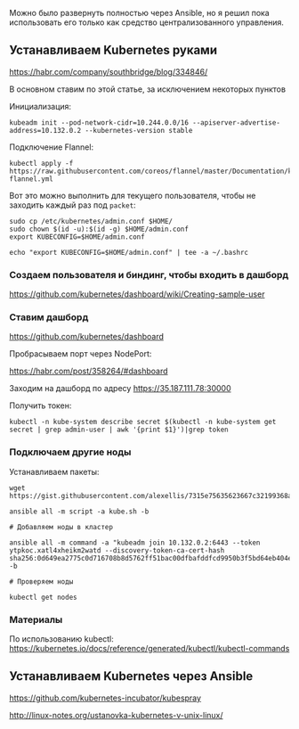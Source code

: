 Можно было развернуть полностью через Ansible, но я решил пока использовать его только как средство централизованного управления.

## Устанавливаем Kubernetes руками

https://habr.com/company/southbridge/blog/334846/

В основном ставим по этой статье, за исключением некоторых пунктов


Инициализация:

```
kubeadm init --pod-network-cidr=10.244.0.0/16 --apiserver-advertise-address=10.132.0.2 --kubernetes-version stable
```

Подключение Flannel:

```
kubectl apply -f https://raw.githubusercontent.com/coreos/flannel/master/Documentation/kube-flannel.yml
```

Вот это можно выполнить для текущего пользователя, чтобы не заходить каждый раз под `packet`:

```
sudo cp /etc/kubernetes/admin.conf $HOME/
sudo chown $(id -u):$(id -g) $HOME/admin.conf
export KUBECONFIG=$HOME/admin.conf

echo "export KUBECONFIG=$HOME/admin.conf" | tee -a ~/.bashrc
```

### Создаем пользователя и биндинг, чтобы входить в дашборд

https://github.com/kubernetes/dashboard/wiki/Creating-sample-user


### Ставим дашборд

https://github.com/kubernetes/dashboard

Пробрасываем порт через NodePort:

https://habr.com/post/358264/#dashboard

Заходим на дашборд по адресу https://35.187.111.78:30000

Получить токен:

```
kubectl -n kube-system describe secret $(kubectl -n kube-system get secret | grep admin-user | awk '{print $1}')|grep token
```

### Подключаем другие ноды

Устанавливаем пакеты:

```
wget https://gist.githubusercontent.com/alexellis/7315e75635623667c32199368aa11e95/raw/b025dfb91b43ea9309ce6ed67e24790ba65d7b67/kube.sh

ansible all -m script -a kube.sh -b

# Добавляем ноды в кластер

ansible all -m command -a "kubeadm join 10.132.0.2:6443 --token ytpkoc.xatl4xheikm2watd --discovery-token-ca-cert-hash sha256:0d649ea2775c0d716708b8d5762ff51bac00dfbafddfcd9950b3f5bd64eb404e" -b

# Проверяем ноды

kubectl get nodes
```

### Материалы

По использованию kubectl: https://kubernetes.io/docs/reference/generated/kubectl/kubectl-commands

## Устанавливаем Kubernetes через Ansible

https://github.com/kubernetes-incubator/kubespray

http://linux-notes.org/ustanovka-kubernetes-v-unix-linux/
